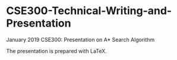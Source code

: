 # CSE300-Technical-Writing-and-Presentation
January 2019 CSE300: Presentation on A* Search Algorithm

The presentation is prepared with LaTeX.
